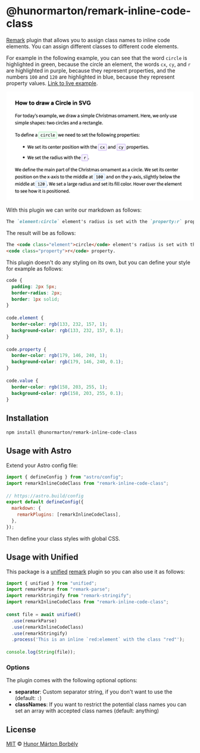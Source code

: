 # @hunormarton/remark-inline-code-class

[Remark](https://github.com/remarkjs/remark) plugin that allows you to assign class names to inline code elements. You can assign different classes to different code elements.

For example in the following example, you can see that the word `circle` is highlighted in green, because the circle an element, the words `cx`, `cy`, and `r` are highlighted in purple, because they represent properties, and the numbers `100` and `120` are highlighted in blue, because they represent property values. [Link to live example](https://svg-tutorial.com/svg/basic-shapes#how-to-draw-a-circle-in-svg).

[![example image](https://github.com/HunorMarton/remark-inline-code-class/raw/main/example.png)](https://svg-tutorial.com/svg/basic-shapes#how-to-draw-a-circle-in-svg)

With this plugin we can write our markdown as follows:

```markdown
The `element:circle` element's radius is set with the `property:r` property.
```

The result will be as follows:

```html
The <code class="element">circle</code> element's radius is set with the
<code class="property">r</code> property.
```

This plugin doesn't do any styling on its own, but you can define your style for example as follows:

```css
code {
  padding: 2px 5px;
  border-radius: 2px;
  border: 1px solid;
}

code.element {
  border-color: rgb(133, 232, 157, 1);
  background-color: rgb(133, 232, 157, 0.1);
}

code.property {
  border-color: rgb(179, 146, 240, 1);
  background-color: rgb(179, 146, 240, 0.1);
}

code.value {
  border-color: rgb(158, 203, 255, 1);
  background-color: rgb(158, 203, 255, 0.1);
}
```

## Installation

```sh
npm install @hunormarton/remark-inline-code-class
```

## Usage with Astro

Extend your Astro config file:

```js
import { defineConfig } from "astro/config";
import remarkInlineCodeClass from "remark-inline-code-class";

// https://astro.build/config
export default defineConfig({
  markdown: {
    remarkPlugins: [remarkInlineCodeClass],
  },
});
```

Then define your class styles with global CSS.

## Usage with Unified

This package is a [unified](https://github.com/unifiedjs/unified) [remark](https://github.com/remarkjs/remark) plugin so you can also use it as follows:

```js
import { unified } from "unified";
import remarkParse from "remark-parse";
import remarkStringify from "remark-stringify";
import remarkInlineCodeClass from "remark-inline-code-class";

const file = await unified()
  .use(remarkParse)
  .use(remarkInlineCodeClass)
  .use(remarkStringify)
  .process('This is an inline `red:element` with the class "red"');

console.log(String(file));
```

### Options

The plugin comes with the following optional options:

- **separator**: Custom separator string, if you don't want to use the (default: `:`)
- **classNames**: If you want to restrict the potential class names you can set an array with accepted class names (default: anything)

## License

[MIT](LICENSE) © [Hunor Márton Borbély](https://hunormarton.com/)
